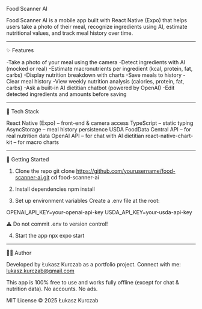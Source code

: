 Food Scanner AI

Food Scanner AI is a mobile app built with React Native (Expo) that helps users take a photo of their meal, recognize ingredients using AI, estimate nutritional values, and track meal history over time.

--------------------
✨ Features

-Take a photo of your meal using the camera
-Detect ingredients with AI (mocked or real)
-Estimate macronutrients per ingredient (kcal, protein, fat, carbs)
-Display nutrition breakdown with charts
-Save meals to history
-Clear meal history
-View weekly nutrition analysis (calories, protein, fat, carbs)
-Ask a built-in AI dietitian chatbot (powered by OpenAI)
-Edit detected ingredients and amounts before saving

--------------------
📱 Tech Stack

React Native (Expo) – front-end & camera access
TypeScript – static typing
AsyncStorage – meal history persistence
USDA FoodData Central API – for real nutrition data
OpenAI API – for chat with AI dietitian
react-native-chart-kit – for macro charts

--------------------
🚀 Getting Started

1. Clone the repo
git clone https://github.com/yourusername/food-scanner-ai.git
cd food-scanner-ai

2. Install dependencies
npm install

3. Set up environment variables
Create a .env file at the root:

OPENAI_API_KEY=your-openai-api-key
USDA_API_KEY=your-usda-api-key

⚠️ Do not commit .env to version control!

4. Start the app
npx expo start

--------------------
🧑‍💻 Author

Developed by Łukasz Kurczab as a portfolio project. Connect with me:
lukasz.kurczab@gmail.com

This app is 100% free to use and works fully offline (except for chat & nutrition data). No accounts. No ads.

MIT License © 2025 Łukasz Kurczab